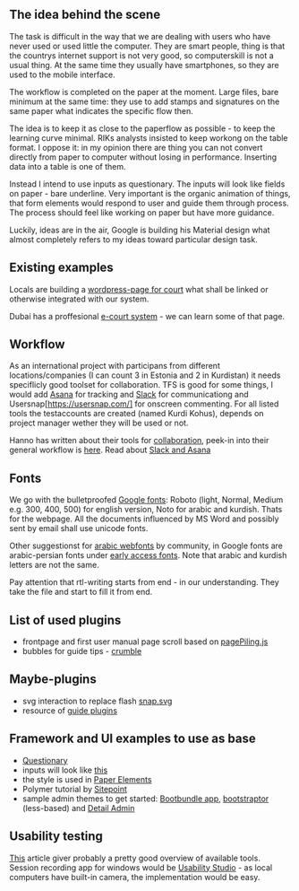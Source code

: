 ## The idea behind the scene

The task is difficult in the way that we are dealing with users who have never used or used little the computer. They are smart people, thing is that the countrys internet support is not very good, so computerskill is not a usual thing. At the same time they usually have smartphones, so they are used to the mobile interface.

The workflow is completed on the paper at the moment. Large files, bare minimum at the same time: they use to add stamps and signatures on the same paper what indicates the specific flow then.

The idea is to keep it as close to the paperflow as possible - to keep the learning curve minimal. RIKs analysts insisted to keep workong on the table format. I oppose it: in my opinion there are thing you can not convert directly from paper to computer without losing in performance. Inserting data into a table is one of them.

Instead I intend to use inputs as questionary. The inputs will look like fields on paper - bare underline. Very important is the organic animation of things, that form elements would respond to user and guide them through process. The process should feel like working on paper but have more guidance.

Luckily,  ideas are in the air, Google is building his Material design what almost completely refers to my ideas toward particular design task.

## Existing examples 
Locals are building a [wordpress-page for court](http://sulicourt.com/home-2/) what shall be linked or otherwise integrated with our system.

Dubai has a proffesional [e-court system](http://www.dubaicourts.gov.ae/portal/page?_pageid=292,433242&_dad=portal&_schema=PORTAL) -  we can learn some of that page.

## Workflow
As an international project with participans from different locations/companies (I can count 3 in Estonia and 2 in Kurdistan) it needs speciflicly good toolset for collaboration. TFS is good for some things, I would add [Asana](https://asana.com/) for tracking and [Slack](https://slack.com/) for communicationg and Usersnap[https://usersnap.com/] for onscreen commenting. For all listed tools the testaccounts are created (named Kurdi Kohus), depends on project manager wether they will be used or not.

Hanno has written about their tools for [collaboration](http://hanno.co/logbook/nine-tools-to-keep-our-remote-team-together), peek-in into their general workflow is [here](http://playbook.hanno.co/).
Read about [Slack and Asana](http://qcmny.com/tools-and-technology/3-collaboration-tools-cant-live-without/)

## Fonts
We go with the bulletproofed [Google fonts](http://www.google.com/design/spec/style/typography.html#): Roboto (light, Normal, Medium e.g. 300, 400, 500) for english version, Noto for arabic and kurdish. Thats for the webpage. All the documents influenced by MS Word and possibly sent by email shall use unicode fonts.

Other suggestionst for [arabic webfonts](http://stackoverflow.com/questions/7185106/what-are-my-web-font-choices-for-arabic) by community, in Google fonts are arabic-persian fonts under [early access fonts](http://www.google.com/fonts/earlyaccess). Note that arabic and kurdish letters are not the same.

Pay attention that rtl-writing starts from end - in our understanding. They take the file and start to fill it from end. 

## List of used plugins

- frontpage and first user manual page scroll based on [pagePiling.js](https://github.com/alvarotrigo/pagePiling.js#pagepilingjs)
- bubbles for guide tips - [crumble](http://blog.tommoor.com/crumble/)

## Maybe-plugins
- svg interaction to replace flash [snap.svg](http://snapsvg.io/)
- resource of [guide plugins](http://ninodezign.com/25-free-jquery-plugins-for-doing-guided-tours-through-a-website/)

## Framework and UI examples to use as base
- [Questionary](https://ethn.io/22910)
- inputs will look like [this](http://codepen.io/sevilayha/full/IdGKH/)
-  the style is used in [Paper Elements](http://www.polymer-project.org/components/paper-elements/demo.html#paper-shadow)
- Polymer tutorial by [Sitepoint](http://www.sitepoint.com/introduction-to-web-components-and-polymer-tutorial/)
-  sample admin themes to get started: [Bootbundle app](http://bootbundle.herokuapp.com/resources), [bootstraptor](http://demo.bootstraptor.com/bs_deal.html) (less-based) and [Detail Admin](http://wrapbootstrap.com/preview/WB07061TJ)


## Usability testing
[This](http://ui-patterns.com/blog/complete-review-ux-usability-tools-website#ab_testing) article giver probably a pretty good overview of available tools. Session recording app for windows would be [Usability Studio](http://www.sketchman-studio.com/usability-studio/) - as local computers have built-in camera, the implementation would be easy.

